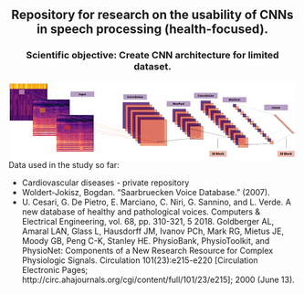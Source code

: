 
<div align="center">
    <h2>Repository for research on the usability of CNNs in speech processing (health-focused).</h2> 
    <h3>Scientific objective: Create CNN architecture for limited dataset.</h3> 
</div>
<div align="center">
    <img src="Images/N_Spectrograms.png" alt="NSpec" style="width: 500px; height: auto; vertical-align: middle; display: inline-block;" />
</div>
<div align="center">

</div>

<div>
Data used in the study so far:
<ul>
  <li>Cardiovascular diseases - private repository</li>
  <li>Woldert-Jokisz, Bogdan. “Saarbruecken Voice Database.” (2007).</li>
  <li>U. Cesari, G. De Pietro, E. Marciano, C. Niri, G. Sannino, and L. Verde. A new database of healthy and pathological voices. Computers & Electrical Engineering, vol. 68, pp. 310-321, 5 2018.
  Goldberger AL, Amaral LAN, Glass L, Hausdorff JM, Ivanov PCh, Mark RG, Mietus JE, Moody GB, Peng C-K, Stanley HE. PhysioBank, PhysioToolkit, and PhysioNet: Components of a New Research Resource for Complex Physiologic Signals. Circulation 101(23):e215-e220 [Circulation Electronic Pages; http://circ.ahajournals.org/cgi/content/full/101/23/e215]; 2000 (June 13).
  </li>
</ul>
</div>

